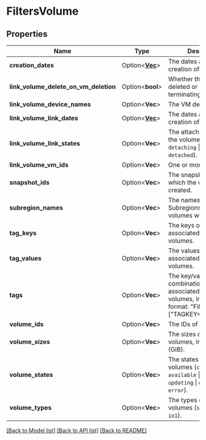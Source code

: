 # FiltersVolume

## Properties

Name | Type | Description | Notes
------------ | ------------- | ------------- | -------------
**creation_dates** | Option<[**Vec<String>**](string.md)> | The dates and times of creation of the volumes. | [optional]
**link_volume_delete_on_vm_deletion** | Option<**bool**> | Whether the volumes are deleted or not when terminating the VMs. | [optional]
**link_volume_device_names** | Option<**Vec<String>**> | The VM device names. | [optional]
**link_volume_link_dates** | Option<[**Vec<String>**](string.md)> | The dates and times of creation of the volumes. | [optional]
**link_volume_link_states** | Option<**Vec<String>**> | The attachment states of the volumes (`attaching` \\| `detaching` \\| `attached` \\| `detached`). | [optional]
**link_volume_vm_ids** | Option<**Vec<String>**> | One or more IDs of VMs. | [optional]
**snapshot_ids** | Option<**Vec<String>**> | The snapshots from which the volumes were created. | [optional]
**subregion_names** | Option<**Vec<String>**> | The names of the Subregions in which the volumes were created. | [optional]
**tag_keys** | Option<**Vec<String>**> | The keys of the tags associated with the volumes. | [optional]
**tag_values** | Option<**Vec<String>**> | The values of the tags associated with the volumes. | [optional]
**tags** | Option<**Vec<String>**> | The key/value combination of the tags associated with the volumes, in the following format: &quot;Filters&quot;:{&quot;Tags&quot;:[&quot;TAGKEY=TAGVALUE&quot;]}. | [optional]
**volume_ids** | Option<**Vec<String>**> | The IDs of the volumes. | [optional]
**volume_sizes** | Option<**Vec<i32>**> | The sizes of the volumes, in gibibytes (GiB). | [optional]
**volume_states** | Option<**Vec<String>**> | The states of the volumes (`creating` \\| `available` \\| `in-use` \\| `updating` \\| `deleting` \\| `error`). | [optional]
**volume_types** | Option<**Vec<String>**> | The types of the volumes (`standard` \\| `gp2` \\| `io1`). | [optional]

[[Back to Model list]](../README.md#documentation-for-models) [[Back to API list]](../README.md#documentation-for-api-endpoints) [[Back to README]](../README.md)


